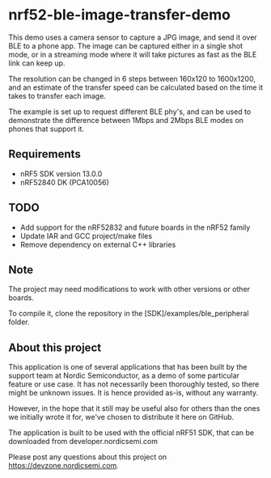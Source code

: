 nrf52-ble-image-transfer-demo
=============================
This demo uses a camera sensor to capture a JPG image, and send it over BLE to a phone app. 
The image can be captured either in a single shot mode, or in a streaming mode where it will take pictures as fast as the BLE link can keep up. 

The resolution can be changed in 6 steps between 160x120 to 1600x1200, and an estimate of the transfer speed can be calculated based on the time it takes to transfer each image. 

The example is set up to request different BLE phy's, and can be used to demonstrate the difference between 1Mbps and 2Mbps BLE modes on phones that support it. 

Requirements
------------
- nRF5 SDK version 13.0.0
- nRF52840 DK (PCA10056)

TODO
----
- Add support for the nRF52832 and future boards in the nRF52 family
- Update IAR and GCC project/make files
- Remove dependency on external C++ libraries

Note
----

The project may need modifications to work with other versions or other boards. 

To compile it, clone the repository in the [SDK]/examples/ble_peripheral folder.

About this project
------------------
This application is one of several applications that has been built by the support team at Nordic Semiconductor, as a demo of some particular feature or use case. It has not necessarily been thoroughly tested, so there might be unknown issues. It is hence provided as-is, without any warranty. 

However, in the hope that it still may be useful also for others than the ones we initially wrote it for, we've chosen to distribute it here on GitHub. 

The application is built to be used with the official nRF51 SDK, that can be downloaded from developer.nordicsemi.com

Please post any questions about this project on https://devzone.nordicsemi.com.